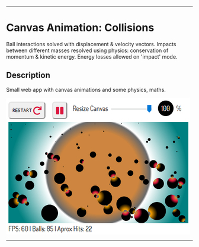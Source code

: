 ___
# Canvas Animation: Collisions
Ball interactions solved with displacement & velocity vectors. 
Impacts between different masses resolved using physics: 
conservation of momentum & kinetic energy. Energy losses allowed on 'impact' mode.

## Description
Small web app with canvas animations and some physics, maths.


<a href="https://SoundSpinning.github.io/Balls"><img src="balls.png" alt="Canvas animations: collisions"></a>

___
